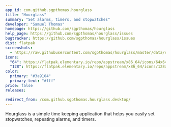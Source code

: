 ```yaml
---
app_id: com.github.sgpthomas.hourglass
title: "Hourglass"
summary: "Set alarms, timers, and stopwatches"
developer: "Samuel Thomas"
homepage: https://github.com/sgpthomas/hourglass
help_page: https://github.com/sgpthomas/hourglass/issues
bugtracker: https://github.com/sgpthomas/hourglass/issues
dist: flatpak
screenshots:
  - https://raw.githubusercontent.com/sgpthomas/hourglass/master/data/screenshots/alarm.png
icons:
  "64": https://flatpak.elementary.io/repo/appstream/x86_64/icons/64x64/com.github.sgpthomas.hourglass.png
  "128": https://flatpak.elementary.io/repo/appstream/x86_64/icons/128x128/com.github.sgpthomas.hourglass.png
color:
  primary: "#3a9104"
  primary-text: "#fff"
price: false
releases:

redirect_from: /com.github.sgpthomas.hourglass.desktop/
---
```


<p>Hourglass is a simple time keeping application that helps you easily set stopwatches, repeating alarms, and timers.</p>